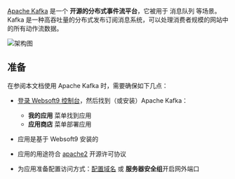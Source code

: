 [Apache Kafka](https://kafka.apache.org/) 是一个 **开源的分布式事件流平台**，它被用于 消息队列  等场景。Kafka 是一种高吞吐量的分布式发布订阅消息系统，可以处理消费者规模的网站中的所有动作流数据。


![架构图](https://libs.websoft9.com/Websoft9/DocsPicture/en/kafka/kafka-gui-websoft9.png)


## 准备

在参阅本文档使用 Apache Kafka 时，需要确保如下几点：

- [登录 Websoft9 控制台](./login-console)，然后找到（或安装）Apache Kafka：
  - **我的应用** 菜单找到应用 
  - **应用商店** 菜单部署应用

- 应用是基于 Websoft9 安装的


- 应用的用途符合 [apache2](https://opensource.org/licenses/Apache-2.0) 开源许可协议


- 为应用准备配置访问方式：[配置域名](./domain-set) 或 **服务器安全组**开启网外端口